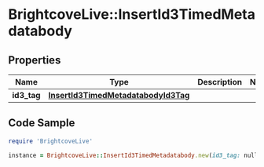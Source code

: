 # BrightcoveLive::InsertId3TimedMetadatabody

## Properties

Name | Type | Description | Notes
------------ | ------------- | ------------- | -------------
**id3_tag** | [**InsertId3TimedMetadatabodyId3Tag**](InsertId3TimedMetadatabodyId3Tag.md) |  | 

## Code Sample

```ruby
require 'BrightcoveLive'

instance = BrightcoveLive::InsertId3TimedMetadatabody.new(id3_tag: null)
```


